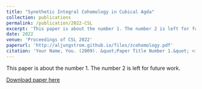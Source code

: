 ```yaml
---
title: "Synethetic Integral Cohomology in Cubical Agda"
collection: publications
permalink: /publication/2022-CSL
excerpt: 'This paper is about the number 1. The number 2 is left for future work.'
date: 2022
venue: 'Proceedings of CSL 2022'
paperurl: 'http://aljungstrom.github.io/files/zcohomology.pdf'
citation: 'Your Name, You. (2009). &quot;Paper Title Number 1.&quot; <i>Journal 1</i>. 1(1).'
---
```

This paper is about the number 1. The number 2 is left for future work.

[Download paper here](http://aljungstrom.github.io/files/zcohomology.pdf)